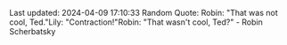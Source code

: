 Last updated: 2024-04-09 17:10:33
Random Quote: Robin: "That was not cool, Ted."Lily: "Contraction!"Robin: "That wasn't cool, Ted?" - Robin Scherbatsky